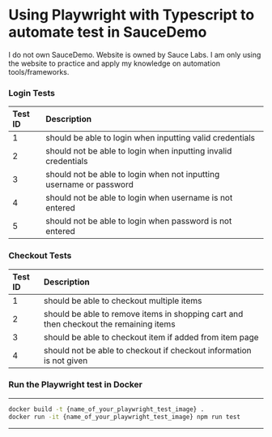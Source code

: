 # Using Playwright with Typescript to automate test in SauceDemo

<p>I do not own SauceDemo. Website is owned by Sauce Labs. I am only using the website to practice and apply my knowledge on automation tools/frameworks.</p>

### Login Tests

| Test ID     | Description                                                         |
| :---        | :---                                                                |
| 1           | should be able to login when inputting valid credentials            |
| 2           | should not be able to login when inputting invalid credentials      |
| 3           | should not be able to login when not inputting username or password |
| 4           | should not be able to login when username is not entered            |
| 5           | should not be able to login when password is not entered            |


### Checkout Tests

| Test ID     | Description                                                                             |
| :---        | :---                                                                                    |
| 1           | should be able to checkout multiple items                                               |
| 2           | should be able to remove items in shopping cart and then checkout the remaining items   |
| 3           | should be able to checkout item if added from item page                                 |
| 4           | should not be able to checkout if checkout information is not given                     |


### Run the Playwright test in Docker
---
```bash
docker build -t {name_of_your_playwright_test_image} .
docker run -it {name_of_your_playwright_test_image} npm run test
```
---
